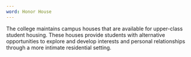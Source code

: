 ```yaml
---
word: Honor House
---
```


The college maintains campus houses that are available for upper-class student housing. These houses provide students with alternative opportunities to explore and develop interests and personal relationships through a more intimate residential setting.
